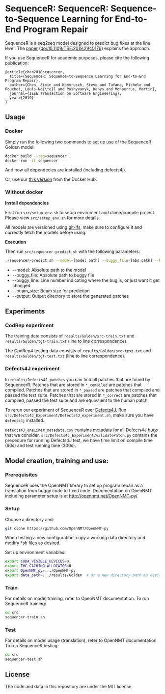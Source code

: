 # SequenceR: SequenceR: Sequence-to-Sequence Learning for End-to-End Program Repair

SequenceR is a seq2seq model designed to predict bug fixes at the line level. The [paper](http://arxiv.org/pdf/1901.01808) ([doi:10.1109/TSE.2019.2940179](https://doi.org/10.1109/TSE.2019.2940179)) explains the approach.

If you use SequenceR for academic purposes, please cite the following publication:
```
@article{chen2018sequencer,
  title={SequenceR: Sequence-to-Sequence Learning for End-to-End Program Repair},
  author={Chen, Zimin and Kommrusch, Steve and Tufano, Michele and Pouchet, Louis-No{\"e}l and Poshyvanyk, Denys and Monperrus, Martin},
  journal={IEEE Transaction on Software Engineering},
  year={2019}
}
```

## Usage

### Docker

Simply run the following two commands to set up use of the SequenceR Golden model:
```bash
docker build --tag=sequencer .
docker run -it sequencer
```

And now all dependecies are installed (including defects4j).

Or, use our [this version](https://cloud.docker.com/repository/docker/zimin/sequencer) from the Docker Hub.

### Without docker

**Install dependencies**

First run `src/setup_env.sh` to setup enviroment and clone/compile project. Please view `src/setup_env.sh` for more details.

All models are versioned using [git-lfs](https://git-lfs.github.com/), make sure to configure it and correctly fetch the models before using.

**Execution**

Then run `src/sequencer-predict.sh` with the following parameters:
```bash
./sequencer-predict.sh --model=[model path] --buggy_file=[abs path] --buggy_line=[int] --beam_size=[int] --output=[abs path]
```
* --model: Absolute path to the model
* --buggy_file: Absolute path to buggy file
* --buggy_line: Line number indicating where the bug is, or just want it get changed.
* --beam_size: Beam size for prediction
* --output: Output directory to store the generated patches

## Experiments

### CodRep experiment

The training data consists of `results/Golden/src-train.txt` and `results/Golden/tgt-train.txt` (line to line correspondence).

The CodRep4 testing data consists of `results/Golden/src-test.txt` and `results/Golden/tgt-test.txt` (line to line correspondence).

### Defects4J experiment

In `results/Defects4J_patches` you can find all patches that are found by SequencerR. Patches that are stored in `*_compiled` are patches that compiled. Patches that are stored in `*_passed` are patches that compiled and passed the test suite. Patches that are stored in `*_correct` are patches that compiled, passed the test suite and are equivalent to the human patch.

To rerun our experiment of SequenceR over [Defects4J](https://github.com/rjust/defects4j). Run `src/Defects4J_Experiment/Defects4J_experiment.sh`, make sure you have `defects4j` installed.

`Defects4J_oneLiner_metadata.csv` contains metadata for all Defects4J bugs that we consider. `src/Defects4J_Experiment/validatePatch.py` contains the precedure for running Defects4J test, we have time limit on compile time (60s) and test running time (300s).

## Model creation, training and use:

### Prerequisites

SequenceR uses the OpenNMT library to set up program repair as a translation from buggy code to fixed code. Documentation on OpenNMT including parameter setup is at http://opennmt.net/OpenNMT-py/

### Setup

Choose a directory and:
```bash
git clone https://github.com/OpenNMT/OpenNMT-py
```
When testing a new configuration, copy a working data directory and modify *sh files as desired.

Set up environment variables:

```bash
export CUDA_VISIBLE_DEVICES=0
export THC_CACHING_ALLOCATOR=0
export OpenNMT_py=.../OpenNMT-py
export data_path=.../results/Golden  # Or a new directory path as desired
```

### Train

For details on model training, refer to OpenNMT documentation. To run SequenceR training:

```bash
cd src
sequencer-train.sh
```

### Test

For details on model usage (translation), refer to OpenNMT documentation. To run SequenceR testing:

```bash
cd src
sequencer-test.sh
```

## License

The code and data in this repository are under the MIT license.
